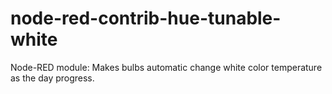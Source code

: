 # node-red-contrib-hue-tunable-white
Node-RED module: Makes bulbs automatic change white color temperature as the day progress.
